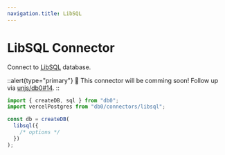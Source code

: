 ```yaml
---
navigation.title: LibSQL
---
```


# LibSQL Connector

Connect to [LibSQL](https://libsql.org/) database.

::alert{type="primary"}
🚀 This connector will be comming soon! Follow up via [unjs/db0#14](https://github.com/unjs/db0/issues/14).
::

```js
import { createDB, sql } from "db0";
import vercelPostgres from "db0/connectors/libsql";

const db = createDB(
  libsql({
    /* options */
  })
);
```
